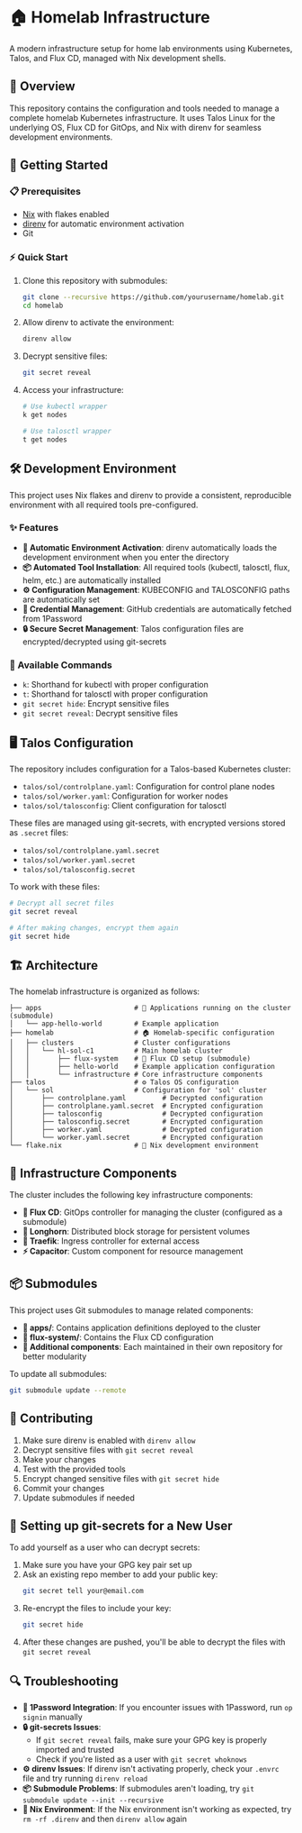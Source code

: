# 🏠 Homelab Infrastructure

A modern infrastructure setup for home lab environments using Kubernetes, Talos, and Flux CD, managed with Nix development shells.

## 🌟 Overview

This repository contains the configuration and tools needed to manage a complete homelab Kubernetes infrastructure. It uses Talos Linux for the underlying OS, Flux CD for GitOps, and Nix with direnv for seamless development environments.

## 🚀 Getting Started

### 📋 Prerequisites

- [Nix](https://nixos.org/download.html) with flakes enabled
- [direnv](https://direnv.net/) for automatic environment activation
- Git

### ⚡ Quick Start

1. Clone this repository with submodules:
   ```bash
   git clone --recursive https://github.com/yourusername/homelab.git
   cd homelab
   ```

2. Allow direnv to activate the environment:
   ```bash
   direnv allow
   ```

3. Decrypt sensitive files:
   ```bash
   git secret reveal
   ```

4. Access your infrastructure:
   ```bash
   # Use kubectl wrapper
   k get nodes
   
   # Use talosctl wrapper
   t get nodes
   ```

## 🛠️ Development Environment

This project uses Nix flakes and direnv to provide a consistent, reproducible environment with all required tools pre-configured.

### ✨ Features

- **🔄 Automatic Environment Activation**: direnv automatically loads the development environment when you enter the directory
- **📦 Automated Tool Installation**: All required tools (kubectl, talosctl, flux, helm, etc.) are automatically installed
- **⚙️ Configuration Management**: KUBECONFIG and TALOSCONFIG paths are automatically set
- **🔑 Credential Management**: GitHub credentials are automatically fetched from 1Password
- **🔒 Secure Secret Management**: Talos configuration files are encrypted/decrypted using git-secrets

### 🧰 Available Commands

- `k`: Shorthand for kubectl with proper configuration
- `t`: Shorthand for talosctl with proper configuration
- `git secret hide`: Encrypt sensitive files
- `git secret reveal`: Decrypt sensitive files

## 🖥️ Talos Configuration

The repository includes configuration for a Talos-based Kubernetes cluster:

- `talos/sol/controlplane.yaml`: Configuration for control plane nodes
- `talos/sol/worker.yaml`: Configuration for worker nodes
- `talos/sol/talosconfig`: Client configuration for talosctl

These files are managed using git-secrets, with encrypted versions stored as `.secret` files:
- `talos/sol/controlplane.yaml.secret`
- `talos/sol/worker.yaml.secret`
- `talos/sol/talosconfig.secret`

To work with these files:
```bash
# Decrypt all secret files
git secret reveal

# After making changes, encrypt them again
git secret hide
```

## 🏗️ Architecture

The homelab infrastructure is organized as follows:

```
├── apps                       # 📱 Applications running on the cluster (submodule)
│   └── app-hello-world        # Example application
├── homelab                    # 🏠 Homelab-specific configuration
│   ├── clusters               # Cluster configurations
│   │   └── hl-sol-c1          # Main homelab cluster
│   │       ├── flux-system    # 🔄 Flux CD setup (submodule)
│   │       ├── hello-world    # Example application configuration
│   │       └── infrastructure # Core infrastructure components
├── talos                      # ⚙️ Talos OS configuration
│   └── sol                    # Configuration for 'sol' cluster
│       ├── controlplane.yaml         # Decrypted configuration
│       ├── controlplane.yaml.secret  # Encrypted configuration
│       ├── talosconfig               # Decrypted configuration
│       ├── talosconfig.secret        # Encrypted configuration
│       ├── worker.yaml               # Decrypted configuration
│       └── worker.yaml.secret        # Encrypted configuration
└── flake.nix                  # 🧪 Nix development environment
```

## 🧩 Infrastructure Components

The cluster includes the following key infrastructure components:

- **🔄 Flux CD**: GitOps controller for managing the cluster (configured as a submodule)
- **💾 Longhorn**: Distributed block storage for persistent volumes
- **🚪 Traefik**: Ingress controller for external access
- **⚡ Capacitor**: Custom component for resource management

## 📦 Submodules

This project uses Git submodules to manage related components:

- **📱 apps/**: Contains application definitions deployed to the cluster
- **🔄 flux-system/**: Contains the Flux CD configuration
- **🔌 Additional components**: Each maintained in their own repository for better modularity

To update all submodules:

```bash
git submodule update --remote
```

## 🤝 Contributing

1. Make sure direnv is enabled with `direnv allow`
2. Decrypt sensitive files with `git secret reveal`
3. Make your changes
4. Test with the provided tools
5. Encrypt changed sensitive files with `git secret hide`
6. Commit your changes
7. Update submodules if needed

## 🔧 Setting up git-secrets for a New User

To add yourself as a user who can decrypt secrets:

1. Make sure you have your GPG key pair set up
2. Ask an existing repo member to add your public key:
   ```bash
   git secret tell your@email.com
   ```
3. Re-encrypt the files to include your key:
   ```bash
   git secret hide
   ```
4. After these changes are pushed, you'll be able to decrypt the files with `git secret reveal`

## 🔍 Troubleshooting

- **🔑 1Password Integration**: If you encounter issues with 1Password, run `op signin` manually
- **🔒 git-secrets Issues**: 
  - If `git secret reveal` fails, make sure your GPG key is properly imported and trusted
  - Check if you're listed as a user with `git secret whoknows`
- **⚙️ direnv Issues**: If direnv isn't activating properly, check your `.envrc` file and try running `direnv reload`
- **📦 Submodule Problems**: If submodules aren't loading, try `git submodule update --init --recursive`
- **🧪 Nix Environment**: If the Nix environment isn't working as expected, try `rm -rf .direnv` and then `direnv allow` again
